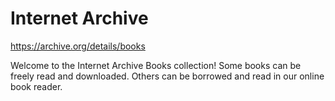 # Internet Archive

https://archive.org/details/books

Welcome to the Internet Archive Books collection! Some books can be freely read and downloaded. Others can be borrowed and read in our online book reader.
